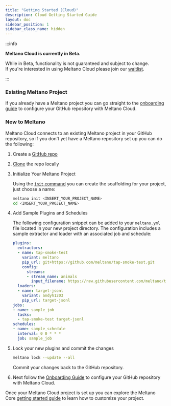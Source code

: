 ```yaml
---
title: "Getting Started (Cloud)"
description: Cloud Getting Started Guide
layout: doc
sidebar_position: 1
sidebar_class_name: hidden
---
```


:::info

<p><strong>Meltano Cloud is currently in Beta.</strong></p>
<p>While in Beta, functionality is not guaranteed and subject to change. <br /> If you're interested in using Meltano Cloud please join our <a href="https://meltano.com/cloud/">waitlist</a>.</p>

:::

### Existing Meltano Project

If you already have a Meltano project you can go straight to the [onboarding guide](/cloud/onboarding/) to configure your GitHub repository with Meltano Cloud.

### New to Meltano

Meltano Cloud connects to an existing Meltano project in your GitHub repository, so if you don't yet have a Meltano repository set up you can do the following:

1. Create a [GitHub repo](https://docs.github.com/en/get-started/quickstart/create-a-repo)

2. [Clone](https://docs.github.com/en/repositories/creating-and-managing-repositories/cloning-a-repository) the repo locally

3. Initialize Your Meltano Project

   Using the [`init` command](/reference/command-line-interface#init) you can create the scaffolding for your project, just choose a name:

   ```bash
   meltano init <INSERT_YOUR_PROJECT_NAME>
   cd <INSERT_YOUR_PROJECT_NAME>
   ```

4. Add Sample Plugins and Schedules

   The following configuration snippet can be added to your `meltano.yml` file located in your new project directory.
   The configuration includes a sample extractor and loader with an associated job and schedule:

   ```yaml
   plugins:
     extractors:
     - name: tap-smoke-test
       variant: meltano
       pip_url: git+https://github.com/meltano/tap-smoke-test.git
       config:
         streams:
         - stream_name: animals
           input_filename: https://raw.githubusercontent.com/meltano/tap-smoke-test/main/demo-data/animals-data.jsonl
     loaders:
     - name: target-jsonl
       variant: andyh1203
       pip_url: target-jsonl
   jobs:
   - name: sample_job
     tasks:
     - tap-smoke-test target-jsonl
   schedules:
   - name: sample_schedule
     interval: 0 0 * * *
     job: sample_job
   ```

5. Lock your new plugins and commit the changes

   ```bash
   meltano lock --update --all
   ```

   Commit your changes back to the GitHub repository.


6. Next follow the [Onboarding Guide](/cloud/onboarding/) to configure your GitHub repository with Meltano Cloud.

Once your Meltano Cloud project is set up you can explore the Meltano Core [getting started guide](/getting-started/part1) to learn how to customize your project.
